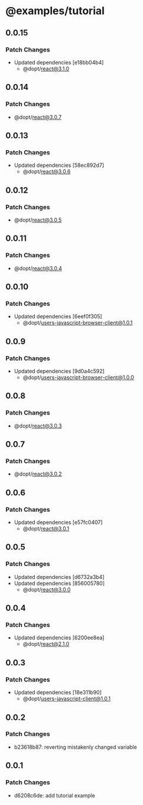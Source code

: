 # @examples/tutorial

## 0.0.15

### Patch Changes

- Updated dependencies [e18bb04b4]
  - @dopt/react@3.1.0

## 0.0.14

### Patch Changes

- @dopt/react@3.0.7

## 0.0.13

### Patch Changes

- Updated dependencies [58ec892d7]
  - @dopt/react@3.0.6

## 0.0.12

### Patch Changes

- @dopt/react@3.0.5

## 0.0.11

### Patch Changes

- @dopt/react@3.0.4

## 0.0.10

### Patch Changes

- Updated dependencies [6eef0f305]
  - @dopt/users-javascript-browser-client@1.0.1

## 0.0.9

### Patch Changes

- Updated dependencies [9d0a4c592]
  - @dopt/users-javascript-browser-client@1.0.0

## 0.0.8

### Patch Changes

- @dopt/react@3.0.3

## 0.0.7

### Patch Changes

- @dopt/react@3.0.2

## 0.0.6

### Patch Changes

- Updated dependencies [e57fc0407]
  - @dopt/react@3.0.1

## 0.0.5

### Patch Changes

- Updated dependencies [d6732a3b4]
- Updated dependencies [856005780]
  - @dopt/react@3.0.0

## 0.0.4

### Patch Changes

- Updated dependencies [6200ee8ea]
  - @dopt/react@2.1.0

## 0.0.3

### Patch Changes

- Updated dependencies [18e311b90]
  - @dopt/users-javascript-client@1.0.1

## 0.0.2

### Patch Changes

- b23618b87: reverting mistakenly changed variable

## 0.0.1

### Patch Changes

- d6208c6de: add tutorial example
